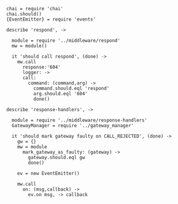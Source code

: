     chai = require 'chai'
    chai.should()
    {EventEmitter} = require 'events'

    describe 'respond', ->

      module = require '../middleware/respond'
      mw = module()

      it 'should call respond', (done) ->
        mw.call
          response:'604'
          logger: ->
          call:
            command: (command,arg) ->
              command.should.eql 'respond'
              arg.should.eql '604'
              done()

    describe 'response-handlers', ->

      module = require '../middleware/response-handlers'
      GatewayManager = require '../gateway_manager'

      it 'should mark gateway faulty on CALL_REJECTED', (done) ->
        gw = {}
        mw = module
          mark_gateway_as_faulty: (gateway) ->
            gateway.should.eql gw
            done()

        ev = new EventEmitter()

        mw.call
          on: (msg,callback) ->
            ev.on msg, -> callback

